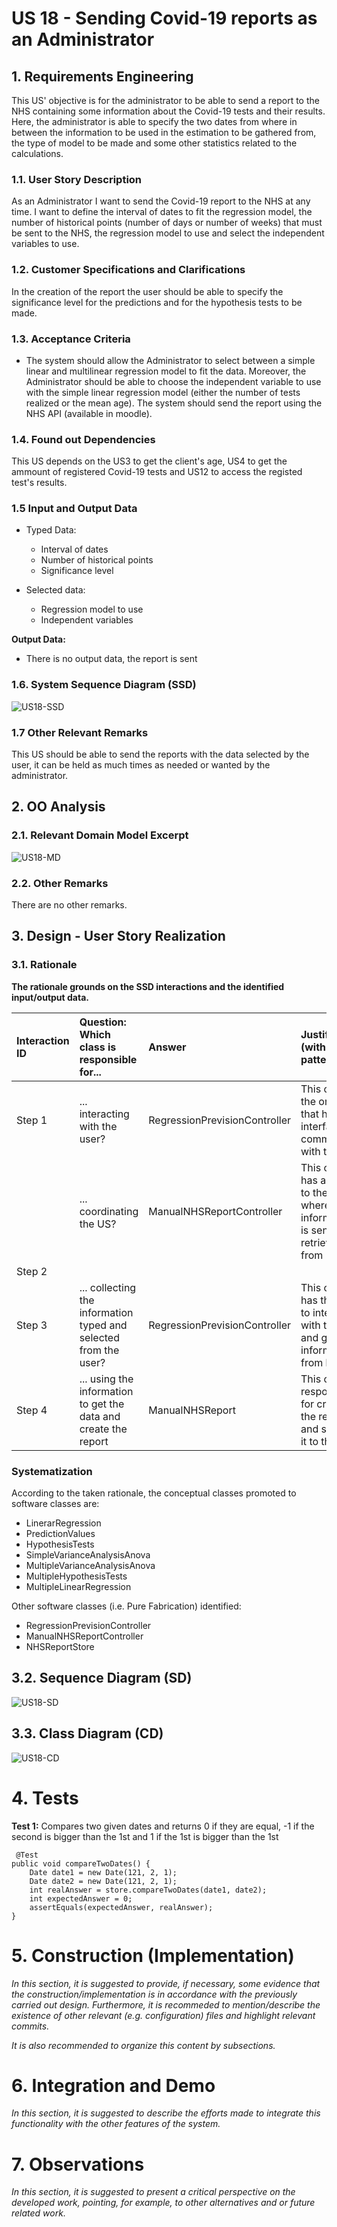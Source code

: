 # US 18 - Sending Covid-19 reports as an Administrator

## 1. Requirements Engineering

This US' objective is for the administrator to be able to send a report to the NHS containing some information about the Covid-19 tests and their results. Here, the administrator is able to specify the two dates from where in between the information to be used in the estimation to be gathered from, the type of model to be made and some other statistics related to the calculations.

### 1.1. User Story Description

As an Administrator I want to send the Covid-19 report to the NHS at any time. I want to define the interval of dates to fit the regression model, the number of historical points (number of days or number of weeks) that must be sent to the NHS, the regression model to use and select the independent variables to use.

### 1.2. Customer Specifications and Clarifications 

In the creation of the report the user should be able to specify the significance level for the predictions and for the hypothesis tests to be made.

### 1.3. Acceptance Criteria

* The system should allow the Administrator to select between a simple linear and multilinear regression model to fit the data. Moreover, the Administrator should be able to choose the independent variable to use with the simple linear regression model (either the number of tests realized or the mean age). The system should send the report using the NHS API (available in moodle).

### 1.4. Found out Dependencies

This US depends on the US3 to get the client's age, US4 to get the ammount of registered Covid-19 tests and US12 to access the registed test's results.

### 1.5 Input and Output Data

* Typed Data:
	* Interval of dates
    * Number of historical points
    * Significance level
	
* Selected data:
	* Regression model to use
    * Independent variables

**Output Data:**

 * There is no output data, the report is sent
 

### 1.6. System Sequence Diagram (SSD)


![US18-SSD](US18-SSD.svg)


### 1.7 Other Relevant Remarks

This US should be able to send the reports with the data selected by the user, it can be held as much times as needed or wanted by the administrator.


## 2. OO Analysis

### 2.1. Relevant Domain Model Excerpt 

![US18-MD](US18-MD.svg)

### 2.2. Other Remarks

There are no other remarks.


## 3. Design - User Story Realization 

### 3.1. Rationale

**The rationale grounds on the SSD interactions and the identified input/output data.**

| Interaction ID | Question: Which class is responsible for... | Answer  | Justification (with patterns)  |
|:-------------  |:--------------------- |:------------|:---------------------------- |
|Step 1|... interacting with the user?|RegressionPrevisionController|This class is the only one that has the interface to communicate with the user|
||... coordinating the US?|ManualNHSReportController|This class has access to the Store where the information is sent and retrieved from|
|Step 2||||
|Step 3|... collecting the information typed and selected from the user?|RegressionPrevisionController|This class has the duty to interact with the user and get the information from him|
|Step 4|... using the information to get the data and create the report|ManualNHSReport|This class is responsible for creating the report and sending it to the NHS|

### Systematization ##

According to the taken rationale, the conceptual classes promoted to software classes are: 

 * LinerarRegression
 * PredictionValues
 * HypothesisTests
 * SimpleVarianceAnalysisAnova
 * MultipleVarianceAnalysisAnova
 * MultipleHypothesisTests
 * MultipleLinearRegression

Other software classes (i.e. Pure Fabrication) identified: 
 * RegressionPrevisionController  
 * ManualNHSReportController
 * NHSReportStore

## 3.2. Sequence Diagram (SD)

![US18-SD](US18-SD.svg)

## 3.3. Class Diagram (CD)

![US18-CD](US18-CD.svg)

# 4. Tests 

**Test 1:** Compares two given dates and returns 0 if they are equal, -1 if the second is bigger than the 1st and 1 if the 1st is bigger than the 1st

	 @Test
    public void compareTwoDates() {
        Date date1 = new Date(121, 2, 1);
        Date date2 = new Date(121, 2, 1);
        int realAnswer = store.compareTwoDates(date1, date2);
        int expectedAnswer = 0;
        assertEquals(expectedAnswer, realAnswer);
    }


# 5. Construction (Implementation)

*In this section, it is suggested to provide, if necessary, some evidence that the construction/implementation is in accordance with the previously carried out design. Furthermore, it is recommeded to mention/describe the existence of other relevant (e.g. configuration) files and highlight relevant commits.*

*It is also recommended to organize this content by subsections.* 

# 6. Integration and Demo 

*In this section, it is suggested to describe the efforts made to integrate this functionality with the other features of the system.*


# 7. Observations

*In this section, it is suggested to present a critical perspective on the developed work, pointing, for example, to other alternatives and or future related work.*

